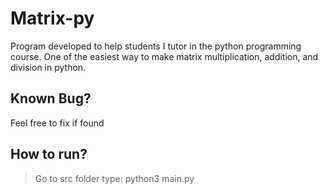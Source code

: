 # Matrix-py
Program developed to help students I tutor in the python programming course. One of the easiest way to make matrix multiplication, addition, and division in python. 

Known Bug?
----------
Feel free to fix if found

How to run?
----------
> Go to src folder
> type: python3 main.py
